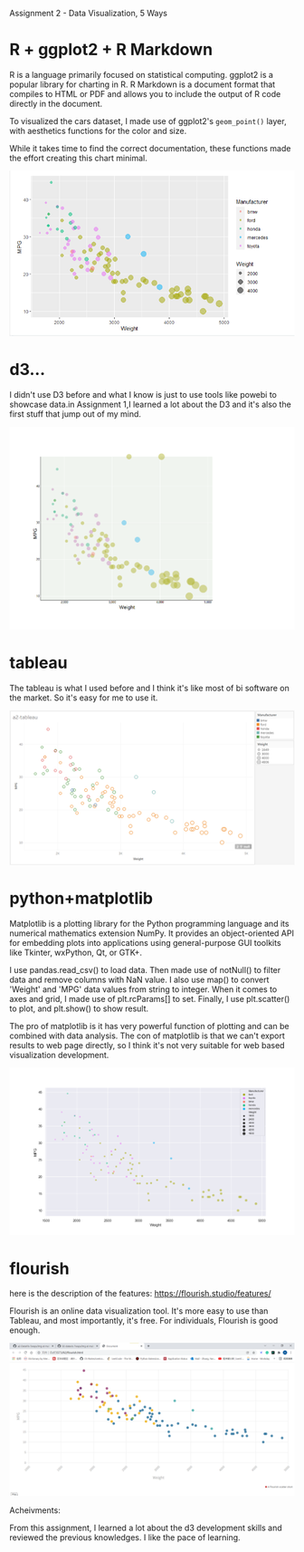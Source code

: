 Assignment 2 - Data Visualization, 5 Ways
# R + ggplot2 + R Markdown

R is a language primarily focused on statistical computing.
ggplot2 is a popular library for charting in R.
R Markdown is a document format that compiles to HTML or PDF and allows you to include the output of R code directly in the document.

To visualized the cars dataset, I made use of ggplot2's `geom_point()` layer, with aesthetics functions for the color and size.

While it takes time to find the correct documentation, these functions made the effort creating this chart minimal.

![r-ggplot2](https://raw.githubusercontent.com/PyRookie/a2-DataVis-5ways/main/img/r-gglpot2.png)

# d3...

I didn't use D3 before and what I know is just to use tools like powebi to showcase data.in Assignment 1,I learned a lot about the D3 and it's also the first stuff that jump out
of my mind.

![d3](https://raw.githubusercontent.com/PyRookie/a2-DataVis-5ways/main/img/d3.png)

# tableau

The tableau is what I used before and I think it's like most of bi software on the market. So it's easy for me to use it.

![tableau](https://raw.githubusercontent.com/PyRookie/a2-DataVis-5ways/main/img/tableau.png)

# python+matplotlib

Matplotlib is a plotting library for the Python programming language and its numerical mathematics extension NumPy. It provides an object-oriented API for embedding plots into applications using general-purpose GUI toolkits like Tkinter, wxPython, Qt, or GTK+.

I use pandas.read_csv() to load data. Then made use of notNull() to filter data and remove columns with NaN value. I also use map() to convert 'Weight' and 'MPG' data values from string to integer. When it comes to axes and grid, I made use of plt.rcParams[] to set. Finally, I use plt.scatter() to plot, and plt.show() to show result.

The pro of matplotlib is it has very powerful function of plotting and can be combined with data analysis. The con of matplotlib is that we can't export results to web page directly, so I think it's not very suitable for web based visualization development.

![matplotlib](https://raw.githubusercontent.com/PyRookie/a2-DataVis-5ways/main/img/matplotlib.png)

# flourish

here is the description of the features: https://flourish.studio/features/

Flourish is an online data visualization tool. It's more easy to use than Tableau, and most importantly, it's free. For individuals, Flourish is good enough.

![flourish](https://raw.githubusercontent.com/PyRookie/a2-DataVis-5ways/main/img/flourish.png)

Acheivments:

From this assignment, I learned a lot about the d3 development skills and reviewed the previous knowledges. I like the pace of learning.